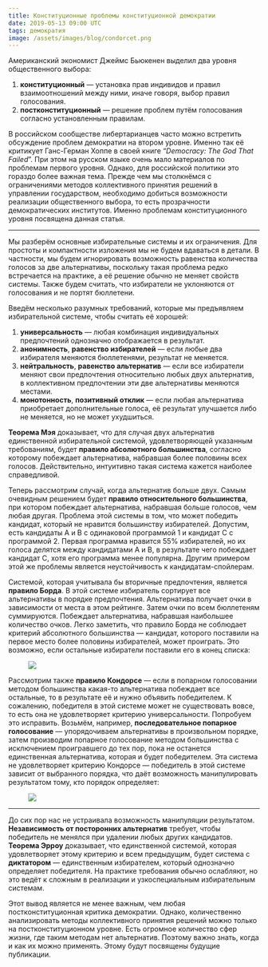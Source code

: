 ```yaml
---
title: Конституционные проблемы конституционной демократии
date: 2019-05-13 09:00 UTC
tags: демократия
image: /assets/images/blog/condorcet.png
---
```

Американский экономист Джеймс Бьюкенен выделил два уровня общественного выбора:

1. **конституционный** — установка прав индивидов и правил взаимоотношений между
   ними, иначе говоря, выбор правил голосования.
2. **постконституционный** — решение проблем путём голосования согласно
   установленным правилам.

В российском сообществе либертарианцев часто можно встретить обсуждение проблем
демократии на втором уровне. Именно так её критикует Ганс-Герман Хоппе в своей
книге “*Democracy: The God That Failed*”. При этом на русском языке очень мало
материалов по проблемам первого уровня. Однако, для российской политики это
гораздо более важная тема. Прежде чем мы столкнёмся с ограничениями методов
коллективного принятия решений в управлении государством, необходимо добиться
возможности реализации общественного выбора, то есть прозрачности
демократических институтов. Именно проблемам конституционного уровня посвящена
данная статья.

---

Мы разберём основные избирательные системы и их ограничения. Для простоты
и компактности изложения мы не будем вдаваться в детали. В частности, мы будем
игнорировать возможность равенства количества голосов за две альтернативы,
поскольку такая проблема редко встречается на практике, а её решение обычно
не меняет свойств системы. Также будем считать, что избиратели не уклоняются
от голосования и не портят бюллетени.

Введём несколько разумных требований, которые мы предъявляем избирательной
системе, чтобы считать её хорошей:

1. **универсальность** — любая комбинация индивидуальных предпочтений
   однозначно отображается в результат.
2. **анонимность**, **равенство избирателей** — если любые два избирателя
   меняются бюллетенями, результат не меняется.
3. **нейтральность**, **равенство альтернатив** — если все избиратели меняют
   свои предпочтения относительно любых двух альтернатив, в коллективном
   предпочтении эти две альтернативы меняются местами.
4. **монотонность**, **позитивный отклик** — если любая альтернатива
   приобретает дополнительные голоса, её результат улучшается либо не меняется,
   но не может ухудшиться.

**Теорема Мэя** доказывает, что для случая двух альтернатив единственной
избирательной системой, удовлетворяющей указанным требованиям, будет **правило
абсолютного большинства**, согласно которому побеждает альтернатива, набравшая
более половины всех голосов. Действительно, интуитивно такая система кажется
наиболее справедливой.

Теперь рассмотрим случай, когда альтернатив больше двух. Самым очевидным
решением будет **правило относительного большинства**, при котором побеждает
альтернатива, набравшая больше голосов, чем любая другая. Проблема этой системы
в том, что может победить кандидат, который не нравится большинству избирателей.
Допустим, есть кандидаты A и B с одинаковой программой 1 и кандидат C
с программой 2. Первая программа нравится 55% избирателей, но их голоса делятся
между кандидатами A и B, в результате чего побеждает кандидат C, хотя его
программа менее популярна. Другим примером этой же проблемы является
неустойчивость к кандидатам-спойлерам.

Системой, которая учитывала бы вторичные предпочтения, является **правило
Борда**. В этой системе избиратель сортирует все альтернативы в порядке
предпочтения. Альтернатива получает очки в зависимости от места в этом
рейтинге. Затем очки по всем бюллетеням суммируются. Побеждает альтернатива,
набравшая наибольшее количество очков. Легко заметить, что правило Борда
не соблюдает критерий абсолютного большинства — кандидат, которого поставили
на первое место более половины избирателей, может проиграть. Это возможно, если
остальные избиратели поставили его в конец списка:

<div class="d-flex justify-content-center">
 <figure class="cl-figure-nice">
  <img src="/assets/images/blog/ranked-voting.png"/>
 </figure>
</div>

Рассмотрим также **правило Кондорсе** — если в попарном голосовании методом
большинства какая-то альтернатива побеждает все остальные, то в результате её
и нужно объявить победителем. К сожалению, победителя в этой системе может
не существовать вовсе, то есть она не удовлетворяет критерию универсальности.
Попробуем это исправить. Возьмём, например, **последовательное попарное
голосование** — упорядочиваем альтернативы в произвольном порядке, затем
производим попарное голосование методом большинства с исключением проигравшего
до тех пор, пока не останется единственная альтернатива, которая и будет
победителем. Эта система не удовлетворяет критерию Кондорсе — победитель в этой
системе зависит от выбранного порядка, что даёт возможность манипулировать
результатом тому, кто порядок определяет:

<div class="d-flex justify-content-center">
 <figure class="cl-figure-nice">
  <img src="/assets/images/blog/condorcet.png"/>
 </figure>
</div>

---

До сих пор нас не устраивала возможность манипуляции результатом.
**Независимость от посторонних альтернатив** требует, чтобы победитель
не менялся при удалении любых других кандидатов. **Теорема Эрроу** доказывает,
что единственной системой, которая удовлетворяет этому критерию и всем
предыдущим, будет система с **диктатором** — единственным избирателем, который
однозначно определяет победителя. На практике требования обычно ослабляют, но
это ведёт к сложным в реализации и узкоспециальным избирательным системам.

Этот вывод является не менее важным, чем любая постконституционная критика
демократии. Однако, количественно анализировать методы коллективного принятия
решений можно только на постконституционном уровне. Есть огромное количество
сфер жизни, где таким методам нет альтернатив. Поэтому важно знать, когда
и как их можно применять. Этому будут посвящены будущие публикации.
